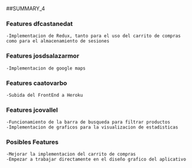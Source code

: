 ##SUMMARY_4
### Features dfcastanedat
    -Implementacion de Redux, tanto para el uso del carrito de compras
    como para el almacenamiento de sesiones
   
### Features josdsalazarmor
    -Implementacion de google maps
    
### Features caatovarbo
    -Subida del FrontEnd a Heroku
    
### Features jcovallel  
    -Funcionamiento de la barra de busqueda para filtrar productos
    -Implementacion de graficos para la visualizacion de estadisticas
    
### Posibles Features
    -Mejorar la implementacion del carrito de compras
    -Empezar a trabajar directamente en el diseño grafico del aplicativo
    